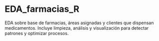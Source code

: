 # EDA_farmacias_R
EDA sobre base de farmacias, áreas asignadas y clientes que dispensan medicamentos. Incluye limpieza, análisis y visualización para detectar patrones y optimizar procesos.
